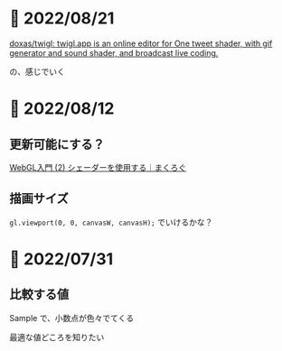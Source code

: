 # 📝 2022/08/21

[doxas/twigl: twigl.app is an online editor for One tweet shader, with gif generator and sound shader, and broadcast live coding.](https://github.com/doxas/twigl)


の、感じでいく


# 📝 2022/08/12


## 更新可能にする？

[WebGL入門 (2) シェーダーを使用する｜まくろぐ](https://maku.blog/p/8s4uhzv/)

## 描画サイズ

`gl.viewport(0, 0, canvasW, canvasH);` でいけるかな？



# 📝 2022/07/31

## 比較する値

Sample で、小数点が色々でてくる

最適な値どころを知りたい
